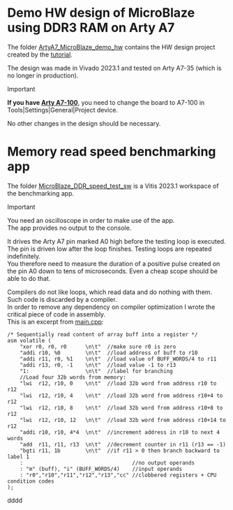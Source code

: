# Demo HW design of MicroBlaze using DDR3 RAM on Arty A7

The folder [ArtyA7_MicroBlaze_demo_hw](ArtyA7_MicroBlaze_demo_hw) contains the HW design project created by the [tutorial](../README.md).

The design was made in Vivado 2023.1 and tested on Arty A7-35 (which is no longer in production).

> [!IMPORTANT]
> **If you have [Arty A7-100](https://digilent.com/shop/arty-a7-100t-artix-7-fpga-development-board/)**, you need to change the board to A7-100 in Tools|Settings|General|Project device.
> 
> No other changes in the design should be necessary.

# Memory read speed benchmarking app

The folder [MicroBlaze_DDR_speed_test_sw](MicroBlaze_DDR_speed_test_sw) is a Vitis 2023.1 workspace of the benchmarking app.

> [!IMPORTANT]
> You need an oscilloscope in order to make use of the app.  
> The app provides no output to the console.
> 
> It drives the Arty A7 pin marked A0 high before the testing loop is executed. The pin is driven low after the loop finishes. Testing loops are repeated indefinitely.  
> You therefore need to measure the duration of a positive pulse created on the pin A0 down to tens of microseconds. Even a cheap scope should be able to do that.

Compilers do not like loops, which read data and do nothing with them. Such code is discarded by a compiler.  
In order to remove any dependency on compiler optimization I wrote the critical piece of code in assembly.  
This is an excerpt from [main.cpp](MicroBlaze_DDR_speed_test_sw/DDR3_read_test/src/main.cpp):

```
/* Sequentially read content of array buff into a register */
asm volatile (
	"xor r0, r0, r0      \n\t"  //make sure r0 is zero
	"addi r10, %0        \n\t"  //load address of buff to r10
	"addi r11, r0, %1    \n\t"  //load value of BUFF_WORDS/4 to r11
	"addi r13, r0, -1    \n\t"  //load value -1 to r13
	"1:                  \n\t"  //label for branching
	//Load four 32b words from memory:
	"lwi  r12, r10, 0    \n\t"  //load 32b word from address r10 to r12
	"lwi  r12, r10, 4    \n\t"  //load 32b word from address r10+4 to r12
	"lwi  r12, r10, 8    \n\t"  //load 32b word from address r10+8 to r12
	"lwi  r12, r10, 12   \n\t"  //load 32b word from address r10+14 to r12
	"addi r10, r10, 4*4  \n\t"  //increment address in r10 to next 4 words
	"add  r11, r11, r13  \n\t"  //decrement counter in r11 (r13 == -1)
	"bgti r11, 1b        \n\t"  //if r11 > 0 then branch backward to label 1
	:                                   //no output operands
	: "m" (buff), "i" (BUFF_WORDS/4)    //input operands
	: "r0","r10","r11","r12","r13","cc" //clobbered registers + CPU condition codes
);
```
dddd
